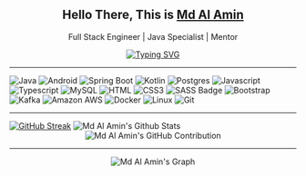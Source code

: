 <h2 align="center">Hello There, This is <b><a href="https://www.linkedin.com/in/alamin-diu" target="_blank">Md Al Amin</a></b></h2>
<p align="center">Full Stack Engineer | Java Specialist | Mentor</p>

<div align="center">
   <a href="https://git.io/typing-svg"><img src="https://readme-typing-svg.herokuapp.com?font=Fira+Code&pause=1000&color=F7278D&center=true&random=false&width=500&lines=5%2B+Years+Experience+in+Java;Professional+Android+Developer;Spring+Boot+REST+API+Developer;Specialized+in+Microservice+Architecture" alt="Typing SVG" /></a>
</div>

<hr />

![Java](https://img.shields.io/badge/Java-FF4154?style=for-the-badge&labelColor=black&logo=openjdk&logoColor=FF4154)
![Android](https://img.shields.io/badge/Android-F0DB4F?style=for-the-badge&labelColor=black&logo=android&logoColor=F0DB4F)
![Spring Boot](https://img.shields.io/badge/SpringBoot-4EA94B?style=for-the-badge&labelColor=black&logo=spring&logoColor=4EA94B)
![Kotlin](https://img.shields.io/badge/-Kotlin-61DBFB?style=for-the-badge&labelColor=black&logo=kotlin&logoColor=61DBFB)
![Postgres](https://img.shields.io/badge/Postgres-2E7EEA?style=for-the-badge&labelColor=black&logo=postgresql&logoColor=2E7EEA)
![Javascript](https://img.shields.io/badge/Javascript-F0DB4F?style=for-the-badge&labelColor=black&logo=javascript&logoColor=F0DB4F)
![Typescript](https://img.shields.io/badge/Typescript-007acc?style=for-the-badge&labelColor=black&logo=typescript&logoColor=007acc)
![MySQL](https://img.shields.io/badge/MySQL-DD0031?style=for-the-badge&labelColor=black&logo=mysql&logoColor=DD0031)
![HTML](https://img.shields.io/badge/HTML5-E34F26?style=for-the-badge&labelColor=black&logo=html5&logoColor=E34F26)
![CSS3](https://img.shields.io/badge/CSS3-1572B6?style=for-the-badge&labelColor=black&logo=css3&logoColor=1572B6)
![SASS Badge](https://img.shields.io/badge/Sass-CC6699?style=for-the-badge&labelColor=black&logo=sass&logoColor=CC6699)
![Bootstrap](https://img.shields.io/badge/Bootstrap-563D7C?style=for-the-badge&labelColor=black&logo=bootstrap&logoColor=563D7C)
![Kafka](https://img.shields.io/badge/Kafka-F05032?style=for-the-badge&labelColor=black&logo=apache-kafka&logoColor=F05032)
![Amazon AWS](https://img.shields.io/badge/Amazon_AWS-FF4154?style=for-the-badge&labelColor=black&logo=amazonaws&logoColor=FF4154)
![Docker](https://img.shields.io/badge/Docker-092749?style=for-the-badge&labelColor=black&logo=docker&logoColor=06B6D4)
![Linux](https://img.shields.io/badge/Linux-F0DB4F?style=for-the-badge&labelColor=black&logo=linux&logoColor=F0DB4F)
![Git](https://img.shields.io/badge/Git-F05032?style=for-the-badge&labelColor=black&logo=git&logoColor=F05032)

<hr/>
<div>
   <a href="https://git.io/streak-stats"><img src="https://github-readme-streak-stats.herokuapp.com?user=Alamin54017&theme=nightowl" alt="GitHub Streak" /></a>
   <img src="https://denvercoder1-github-readme-stats.vercel.app/api?username=Alamin54017&show_icons=true&count_private=true&theme=react&border_color=7F3FBF&bg_color=0D1117&title_color=F85D7F&icon_color=F8D866" alt="Md Al Amin's Github Stats" />
</div>

<div align="center">
    <img src="https://github-profile-summary-cards.vercel.app/api/cards/profile-details?username=Alamin54017&theme=radical" alt="Md Al Amin's GitHub Contribution" />
</div>
<hr/>
<div align="center">

![Md Al Amin's Graph](https://github-readme-activity-graph.vercel.app/graph?username=Alamin54017&custom_title=Md%20Al%20Amin's%20GitHub%20Activity%20Graph&bg_color=0D1117&color=7F3FBF&line=7F3FBF&point=7F3FBF&area_color=FFFFFF&title_color=FFFFFF&area=true)

</div>
